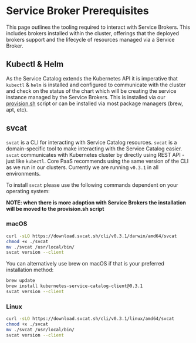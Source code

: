 # Service Broker Prerequisites

This page outlines the tooling required to interact with Service Brokers. This
includes brokers installed within the cluster, offerings that the deployed
brokers support and the lifecycle of resources managed via a Service Broker. 

## Kubectl & Helm

As the Service Catalog extends the Kubernetes API it is imperative that
`kubectl` & `helm` is installed and configured to communicate with the cluster
and check on the status of the chart which will be creating the service instance
managed by the Service Brokers. This is installed via our
[provision.sh](https://github.com/mulesoft/core-paas-getting-started/blob/master/scripts/provision.sh)
script or can be installed via most package managers (brew, apt, etc).

## svcat

`svcat` is a CLI for interacting with Service Catalog resources. `svcat` is a
domain-specific tool to make interacting with the Service Catalog easier. `svcat`
communicates with Kubernetes cluster by directly using REST API - just like
`kubectl`. Core PaaS recommends using the same version of the CLI as we run in
our clusters. Currently we are running `v0.3.1` in all environments. 

To install `svcat` please use the following commands dependent on your operating
system:

**NOTE: when there is more adoption with Service Brokers the installation will
be moved to the provision.sh script**

### macOS
```bash
curl -sLO https://download.svcat.sh/cli/v0.3.1/darwin/amd64/svcat
chmod +x ./svcat
mv ./svcat /usr/local/bin/
svcat version --client
```

You can alternatively use brew on macOS if that is your preferred installation
method:
```bash
brew update
brew install kubernetes-service-catalog-client@0.3.1
svcat version --client
```

### Linux
```bash
curl -sLO https://download.svcat.sh/cli/v0.3.1/linux/amd64/svcat
chmod +x ./svcat
mv ./svcat /usr/local/bin/
svcat version --client
```
